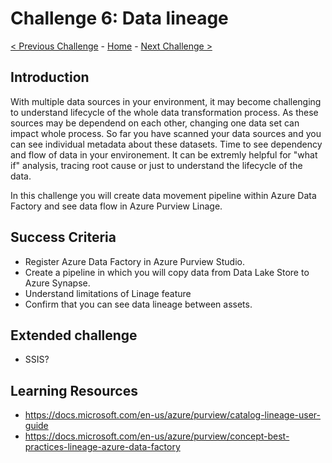 # Challenge 6: Data lineage

[< Previous Challenge](./Challenge5.md) - [Home](../readme.md) - [Next Challenge >](./Challenge7.md)

## Introduction

With multiple data sources in your environment, it may become challenging to understand lifecycle of the whole data transformation process. As these sources may be dependend on each other, changing one data set can impact whole process. So far you have scanned your data sources and you can see individual metadata about these datasets. Time to see dependency and flow of data in your environement. It can be extremly helpful for "what if" analysis, tracing root cause or just to understand the lifecycle of the data. 

In this challenge you will create data movement pipeline within Azure Data Factory and see data flow in Azure Purview Linage. 


## Success Criteria
- Register Azure Data Factory in Azure Purview Studio.
- Create a pipeline in which you will copy data from Data Lake Store to Azure Synapse.
- Understand limitations of Linage feature
- Confirm that you can see data lineage between assets.

## Extended challenge
- SSIS?

## Learning Resources
- https://docs.microsoft.com/en-us/azure/purview/catalog-lineage-user-guide
- https://docs.microsoft.com/en-us/azure/purview/concept-best-practices-lineage-azure-data-factory
